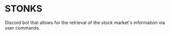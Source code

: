 # STONKS

Discord bot that allows for the retrieval of the stock market's information via user commands.

